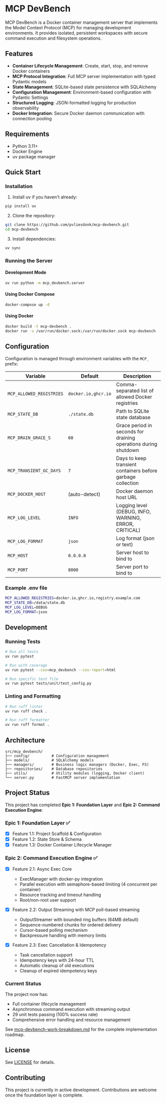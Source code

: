 # MCP DevBench

MCP DevBench is a Docker container management server that implements the Model Context Protocol (MCP) for managing development environments. It provides isolated, persistent workspaces with secure command execution and filesystem operations.

## Features

- **Container Lifecycle Management**: Create, start, stop, and remove Docker containers
- **MCP Protocol Integration**: Full MCP server implementation with typed Pydantic models
- **State Management**: SQLite-based state persistence with SQLAlchemy
- **Configuration Management**: Environment-based configuration with Pydantic Settings
- **Structured Logging**: JSON-formatted logging for production observability
- **Docker Integration**: Secure Docker daemon communication with connection pooling

## Requirements

- Python 3.11+
- Docker Engine
- uv package manager

## Quick Start

### Installation

1. Install uv if you haven't already:
```bash
pip install uv
```

2. Clone the repository:
```bash
git clone https://github.com/pvliesdonk/mcp-devbench.git
cd mcp-devbench
```

3. Install dependencies:
```bash
uv sync
```

### Running the Server

#### Development Mode
```bash
uv run python -m mcp_devbench.server
```

#### Using Docker Compose
```bash
docker-compose up -d
```

#### Using Docker
```bash
docker build -t mcp-devbench .
docker run -v /var/run/docker.sock:/var/run/docker.sock mcp-devbench
```

## Configuration

Configuration is managed through environment variables with the `MCP_` prefix:

| Variable | Default | Description |
|----------|---------|-------------|
| `MCP_ALLOWED_REGISTRIES` | `docker.io,ghcr.io` | Comma-separated list of allowed Docker registries |
| `MCP_STATE_DB` | `./state.db` | Path to SQLite state database |
| `MCP_DRAIN_GRACE_S` | `60` | Grace period in seconds for draining operations during shutdown |
| `MCP_TRANSIENT_GC_DAYS` | `7` | Days to keep transient containers before garbage collection |
| `MCP_DOCKER_HOST` | (auto-detect) | Docker daemon host URL |
| `MCP_LOG_LEVEL` | `INFO` | Logging level (DEBUG, INFO, WARNING, ERROR, CRITICAL) |
| `MCP_LOG_FORMAT` | `json` | Log format (json or text) |
| `MCP_HOST` | `0.0.0.0` | Server host to bind to |
| `MCP_PORT` | `8000` | Server port to bind to |

### Example .env file
```bash
MCP_ALLOWED_REGISTRIES=docker.io,ghcr.io,registry.example.com
MCP_STATE_DB=/data/state.db
MCP_LOG_LEVEL=DEBUG
MCP_LOG_FORMAT=json
```

## Development

### Running Tests
```bash
# Run all tests
uv run pytest

# Run with coverage
uv run pytest --cov=mcp_devbench --cov-report=html

# Run specific test file
uv run pytest tests/unit/test_config.py
```

### Linting and Formatting
```bash
# Run ruff linter
uv run ruff check .

# Run ruff formatter
uv run ruff format .
```

## Architecture

```
src/mcp_devbench/
├── config/          # Configuration management
├── models/          # SQLAlchemy models
├── managers/        # Business logic managers (Docker, Exec, FS)
├── repositories/    # Database repositories
├── utils/           # Utility modules (logging, Docker client)
└── server.py        # FastMCP server implementation
```

## Project Status

This project has completed **Epic 1: Foundation Layer** and **Epic 2: Command Execution Engine**:

### Epic 1: Foundation Layer ✅
- [x] Feature 1.1: Project Scaffold & Configuration
- [x] Feature 1.2: State Store & Schema
- [x] Feature 1.3: Docker Container Lifecycle Manager

### Epic 2: Command Execution Engine ✅
- [x] Feature 2.1: Async Exec Core
  - ExecManager with docker-py integration
  - Parallel execution with semaphore-based limiting (4 concurrent per container)
  - Resource tracking and timeout handling
  - Root/non-root user support
  
- [x] Feature 2.2: Output Streaming with MCP poll-based streaming
  - OutputStreamer with bounded ring buffers (64MB default)
  - Sequence-numbered chunks for ordered delivery
  - Cursor-based polling mechanism
  - Backpressure handling with memory limits
  
- [x] Feature 2.3: Exec Cancellation & Idempotency
  - Task cancellation support
  - Idempotency keys with 24-hour TTL
  - Automatic cleanup of old executions
  - Cleanup of expired idempotency keys

### Current Status
The project now has:
- Full container lifecycle management
- Asynchronous command execution with streaming output
- 29 unit tests passing (100% success rate)
- Comprehensive error handling and resource management

See [mcp-devbench-work-breakdown.md](mcp-devbench-work-breakdown.md) for the complete implementation roadmap.

## License

See [LICENSE](LICENSE) for details.

## Contributing

This project is currently in active development. Contributions are welcome once the foundation layer is complete.
